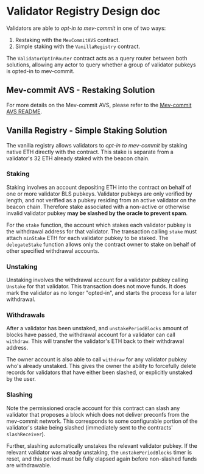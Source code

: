 # Validator Registry Design doc

Validators are able to _opt-in to mev-commit_ in one of two ways:

1. Restaking with the `MevCommitAVS` contract.
2. Simple staking with the `VanillaRegistry` contract.

The `ValidatorOptInRouter` contract acts as a query router between both solutions, allowing any actor to query whether a group of validator pubkeys is opted-in to mev-commit.

## Mev-commit AVS - Restaking Solution

For more details on the Mev-commit AVS, please refer to the [Mev-commit AVS README](avs/README.md).

## Vanilla Registry - Simple Staking Solution

The vanilla registry allows validators to _opt-in to mev-commit_ by staking native ETH directly with the contract. This stake is separate from a validator's 32 ETH already staked with the beacon chain. 

### Staking

Staking involves an account depositing ETH into the contract on behalf of one or more validator BLS pubkeys. Validator pubkeys are only verified by length, and not verified as a pubkey residing from an active validator on the beacon chain. Therefore stake associated with a non-active or otherwise invalid validator pubkey **may be slashed by the oracle to prevent spam**.

For the `stake` function, the account which stakes each validator pubkey is the withdrawal address for that validator. The transaction calling `stake` must attach `minStake` ETH for each validator pubkey to be staked. The `delegateStake` function allows only the contract owner to stake on behalf of other specified withdrawal accounts.

### Unstaking

Unstaking involves the withdrawal account for a validator pubkey calling `Unstake` for that validator. This transaction does not move funds. It does mark the validator as no longer "opted-in", and starts the process for a later withdrawal.

### Withdrawals

After a validator has been unstaked, and `unstakePeriodBlocks` amount of blocks have passed, the withdrawal account for a validator can call `withdraw`. This will transfer the validator's ETH back to their withdrawal address.

The owner account is also able to call `withdraw` for any validator pubkey who's already unstaked. This gives the owner the ability to forcefully delete records for validators that have either been slashed, or explicitly unstaked by the user.

### Slashing

Note the permissioned oracle account for this contract can slash any validator that proposes a block which does not deliver preconfs from the mev-commit network. This corresponds to some configurable portion of the validator's stake being slashed (immediately sent to the contracts' `slashReceiver`).

Further, slashing automatically unstakes the relevant validator pubkey. If the relevant validator was already unstaking, the `unstakePeriodBlocks` timer is reset, and this period must be fully elapsed again before non-slashed funds are withdrawable.
